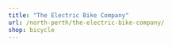 ```yaml
---
title: "The Electric Bike Company"
url: /north-perth/the-electric-bike-company/
shop: bicycle
---
```

